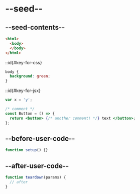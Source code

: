 # --seed--

## --seed-contents--

```html
<html>
  <body>
  </body>
</html>
```

::id{#key-for-css}

```css
body {
  background: green;
}
```

::id{#key-for-jsx}

```jsx
var x = 'y';

/* comment */
const Button = () => {
  return <button> {/* another comment! */} text </button>;
};
```

## --before-user-code--

```jsx
function setup() {}
```

## --after-user-code--

```jsx
function teardown(params) {
  // after
}
```
